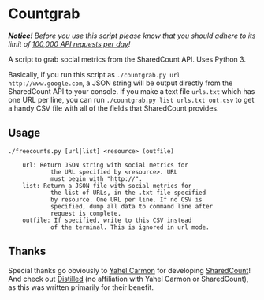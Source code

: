 # Countgrab

_**Notice!** Before you use this script please know that you should adhere to its limit of [100,000 API requests per day](http://sharedcount.com/documentation.php)!_

A script to grab social metrics from the SharedCount API. Uses Python 3.

Basically, if you run this script as `./countgrab.py url http://www.google.com`, a JSON string will be output directly from the SharedCount API to your console. If you make a text file `urls.txt` which has one URL per line, you can run `./countgrab.py list urls.txt out.csv` to get a handy CSV file with all of the fields that SharedCount provides.

## Usage

```
./freecounts.py [url|list] <resource> (outfile)

    url: Return JSON string with social metrics for
            the URL specified by <resource>. URL
            must begin with "http://".
    list: Return a JSON file with social metrics for
            the list of URLs, in the .txt file specified
            by resource. One URL per line. If no CSV is
            specified, dump all data to command line after
            request is complete.
    outfile: If specified, write to this CSV instead
            of the terminal. This is ignored in url mode.
```

## Thanks

Special thanks go obviously to [Yahel Carmon](http://yahelc.com/) for developing [SharedCount](http://sharedcount.com/)! And check out [Distilled](http://www.distilled.net/) (no affiliation with Yahel Carmon or SharedCount), as this was written primarily for their benefit.
